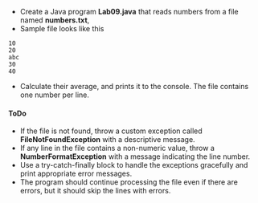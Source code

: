 * Create a Java program **Lab09.java** that reads numbers from a file named **numbers.txt**, 
* Sample file looks like this

```
10
20
abc
30
40

```

* Calculate their average, and prints it to the console. The file contains one number per line.

#### ToDo

* If the file is not found, throw a custom exception called **FileNotFoundException** with a descriptive message.
* If any line in the file contains a non-numeric value, throw a **NumberFormatException** with a message indicating the line number.
* Use a try-catch-finally block to handle the exceptions gracefully and print appropriate error messages.
* The program should continue processing the file even if there are errors, but it should skip the lines with errors.
